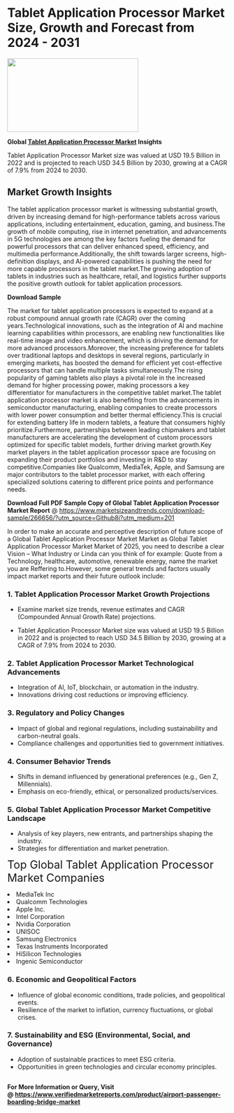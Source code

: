 <H1>Tablet Application Processor Market Size, Growth and Forecast from 2024 - 2031</H1><img class="aligncenter size-medium wp-image-584254" src="https://thirdeyenews.in/wp-content/uploads/2024/09/Global-Market-Research-300x168.jpeg" alt="" width="300" height="168" /><p><strong>Global&nbsp;<a href="https://www.marketsizeandtrends.com/download-sample/266656/?utm_source=Github8j?utm_medium=201">Tablet Application Processor Market</a> Insights</strong></p><p>Tablet Application Processor Market size was valued at USD 19.5 Billion in 2022 and is projected to reach USD 34.5 Billion by 2030, growing at a CAGR of 7.9% from 2024 to 2030.</p><p><h2>Market Growth Insights</h2> <p>The tablet application processor market is witnessing substantial growth, driven by increasing demand for high-performance tablets across various applications, including entertainment, education, gaming, and business.The growth of mobile computing, rise in internet penetration, and advancements in 5G technologies are among the key factors fueling the demand for powerful processors that can deliver enhanced speed, efficiency, and multimedia performance.Additionally, the shift towards larger screens, high-definition displays, and AI-powered capabilities is pushing the need for more capable processors in the tablet market.The growing adoption of tablets in industries such as healthcare, retail, and logistics further supports the positive growth outlook for tablet application processors.</p> <p><strong>Download Sample</strong></p> <p>The market for tablet application processors is expected to expand at a robust compound annual growth rate (CAGR) over the coming years.Technological innovations, such as the integration of AI and machine learning capabilities within processors, are enabling new functionalities like real-time image and video enhancement, which is driving the demand for more advanced processors.Moreover, the increasing preference for tablets over traditional laptops and desktops in several regions, particularly in emerging markets, has boosted the demand for efficient yet cost-effective processors that can handle multiple tasks simultaneously.The rising popularity of gaming tablets also plays a pivotal role in the increased demand for higher processing power, making processors a key differentiator for manufacturers in the competitive tablet market.The tablet application processor market is also benefiting from the advancements in semiconductor manufacturing, enabling companies to create processors with lower power consumption and better thermal efficiency.This is crucial for extending battery life in modern tablets, a feature that consumers highly prioritize.Furthermore, partnerships between leading chipmakers and tablet manufacturers are accelerating the development of custom processors optimized for specific tablet models, further driving market growth.Key market players in the tablet application processor space are focusing on expanding their product portfolios and investing in R&D to stay competitive.Companies like Qualcomm, MediaTek, Apple, and Samsung are major contributors to the tablet processor market, with each offering specialized solutions catering to different price points and performance needs.<p><span class=""><strong>Download Full PDF Sample Copy of Global Tablet Application Processor Market Report</strong> @ <a href="https://www.marketsizeandtrends.com/download-sample/266656/?utm_source=Github8j?utm_medium=201" target="_blank">https://www.marketsizeandtrends.com/download-sample/266656/?utm_source=Github8j?utm_medium=201</a></span></p><p>In order to make an accurate and perceptive description of future scope of a Global&nbsp;Tablet Application Processor Market Market as Global&nbsp;Tablet Application Processor Market Market of 2025, you need to describe a clear Vision &ndash; What Industry or Linda can you think of for example: Quote from a Technology, healthcare, automotive, renewable energy, name the market you are Reffering to.However, some general trends and factors usually impact market reports and their future outlook include:</p><h3>1.&nbsp;<strong>Tablet Application Processor Market Growth Projections</strong></h3><ul><li>Examine market size trends, revenue estimates and CAGR (Compounded Annual Growth Rate) projections.</li><li><p>Tablet Application Processor Market size was valued at USD 19.5 Billion in 2022 and is projected to reach USD 34.5 Billion by 2030, growing at a CAGR of 7.9% from 2024 to 2030.</p></li></ul><h3>2.&nbsp;<strong>Tablet Application Processor Market Technological Advancements</strong></h3><ul><li>Integration of AI, IoT, blockchain, or automation in the industry.</li><li>Innovations driving cost reductions or improving efficiency.</li></ul><h3>3.&nbsp;<strong>Regulatory and Policy Changes</strong></h3><ul><li>Impact of global and regional regulations, including sustainability and carbon-neutral goals.</li><li>Compliance challenges and opportunities tied to government initiatives.</li></ul><h3>4.&nbsp;<strong>Consumer Behavior Trends</strong></h3><ul><li>Shifts in demand influenced by generational preferences (e.g., Gen Z, Millennials).</li><li>Emphasis on eco-friendly, ethical, or personalized products/services.</li></ul><h3>5.&nbsp;<strong>Global Tablet Application Processor Market Competitive Landscape</strong></h3><ul><li>Analysis of key players, new entrants, and partnerships shaping the industry.</li><li>Strategies for differentiation and market penetration.</li></ul><p data-pm-slice="1 1 []"><span style="color: inherit; font-family: inherit; font-size: 25px;">Top Global Tablet Application Processor Market Companies</span></p><div class="" data-test-id=""><p><li>MediaTek Inc</li><li> Qualcomm Technologies</li><li> Apple Inc.</li><li> Intel Corporation</li><li> Nvidia Corporation</li><li> UNISOC</li><li> Samsung Electronics</li><li> Texas Instruments Incorporated</li><li> HiSilicon Technologies</li><li> Ingenic Semiconductor</li></p></div><h3>6.&nbsp;<strong>Economic and Geopolitical Factors</strong></h3><ul><li>Influence of global economic conditions, trade policies, and geopolitical events.</li><li>Resilience of the market to inflation, currency fluctuations, or global crises.</li></ul><h3>7.&nbsp;<strong>Sustainability and ESG (Environmental, Social, and Governance)</strong></h3><ul><li>Adoption of sustainable practices to meet ESG criteria.</li><li>Opportunities in green technologies and circular economy principles.</li></ul><h2><strong style="font-size: 14px;">For More Information or Query, Visit @&nbsp;</strong><a style="background-color: #ffffff; font-size: 14px;" href="https://www.marketsizeandtrends.com/report/tablet-application-processor-market/" target="_blank">https://www.verifiedmarketreports.com/product/airport-passenger-boarding-bridge-market</a></h2>